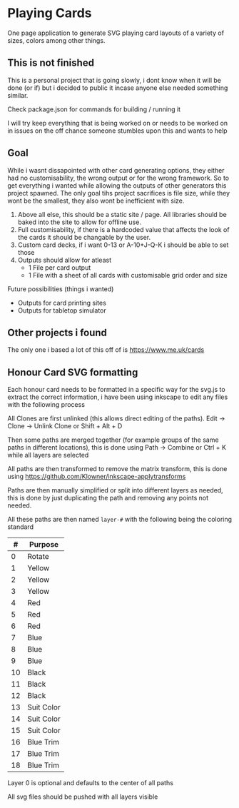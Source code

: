 # Playing Cards

One page application to generate SVG playing card layouts of a variety of sizes, colors among other things.

## This is not finished

This is a personal project that is going slowly, i dont know when it will be done (or if) but i decided to public it incase anyone else needed something similar.

Check package.json for commands for building / running it

I will try keep everything that is being worked on or needs to be worked on in issues on the off chance someone stumbles upon this and wants to help

## Goal

While i wasnt dissapointed with other card generating options, they either had no customisability, the wrong output or for the wrong framework. So to get everything i wanted while allowing the outputs of other generators this project spawned. The only goal tihs project sacrifices is file size, while they wont be the smallest, they also wont be inefficient with size.

1. Above all else, this should be a static site / page. All libraries should be baked into the site to allow for offline use.
2. Full customisability, if there is a hardcoded value that affects the look of the cards it should be changable by the user.
3. Custom card decks, if i want 0-13 or A-10+J-Q-K i should be able to set those
4. Outputs should allow for atleast
    - 1 File per card output
    - 1 File with a sheet of all cards with customisable grid order and size

Future possibilities (things i wanted)

- Outputs for card printing sites
- Outputs for tabletop simulator

## Other projects i found

The only one i based a lot of this off of is https://www.me.uk/cards

## Honour Card SVG formatting

Each honour card needs to be formatted in a specific way for the svg.js to extract the correct information, i have been using inkscape to edit any files with the following process

All Clones are first unlinked (this allows direct editing of the paths). Edit -> Clone -> Unlink Clone or Shift + Alt + D

Then some paths are merged together (for example groups of the same paths in different locations), this is done using Path -> Combine or Ctrl + K while all layers are selected

All paths are then transformed to remove the matrix transform, this is done using https://github.com/Klowner/inkscape-applytransforms

Paths are then manually simplified or split into different layers as needed, this is done by just duplicating the path and removing any points not needed.

All these paths are then named `layer-#` with the following being the coloring standard

| #  | Purpose    |
|----|------------|
| 0  | Rotate     |
| 1  | Yellow     |
| 2  | Yellow     |
| 3  | Yellow     |
| 4  | Red        |
| 5  | Red        |
| 6  | Red        |
| 7  | Blue       |
| 8  | Blue       |
| 9  | Blue       |
| 10 | Black      |
| 11 | Black      |
| 12 | Black      |
| 13 | Suit Color |
| 14 | Suit Color |
| 15 | Suit Color |
| 16 | Blue Trim  |
| 17 | Blue Trim  |
| 18 | Blue Trim  |

Layer 0 is optional and defaults to the center of all paths

All svg files should be pushed with all layers visible
